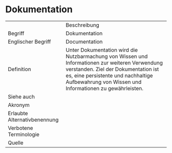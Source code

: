 # Dokumentation

<link-summary rel="summary"/>
<card-summary rel="summary"/>
<web-summary rel="summary"/>


<table>
    <tr>
        <td></td>
        <td>Beschreibung</td>
    </tr>
    <tr>
        <td>Begriff</td>
        <td>Dokumentation</td>
    </tr>
    <tr>
        <td>Englischer Begriff</td>
        <td>Documentation</td>
    </tr>
    <tr>
        <td>Definition</td>
        <td id="summary" >Unter Dokumentation wird die Nutzbarmachung 
            von Wissen und Informationen zur weiteren Verwendung
            verstanden.
            Ziel der Dokumentation ist es, eine persistente und nachhaltige Aufbewahrung
            von Wissen und Informationen zu gewährleisten. 
            </td>
    </tr>  
    <tr>
        <td>Siehe auch</td>
        <td></td>
    </tr>
    <tr>
        <td>Akronym</td>
        <td></td>
    </tr>
   <tr>
        <td>Erlaubte Alternativbenennung</td>
        <td></td>
    </tr>
   <tr>
        <td>Verbotene Terminologie</td>
        <td></td>
    </tr>
   <tr>
        <td>Quelle</td>
        <td></td>
    </tr>
</table>